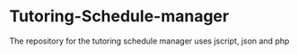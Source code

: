 # Tutoring-Schedule-manager
The repository for the tutoring schedule manager
uses jscript, json and php
